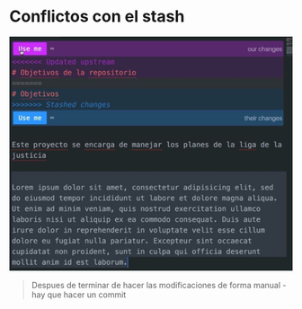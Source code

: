 # Conflictos con el stash

![img1]

> Despues de terminar de hacer las modificaciones de forma manual
> -hay que hacer un commit

<!-- Imagenes -->
[img1]: img/01.JPG
